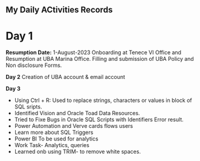 ## My Daily ACtivities Records
# Day 1
**Resumption Date:** 1-August-2023
Onboarding at Tenece VI Office and Resumption at UBA Marina Office.
Filling and submission of UBA Policy and Non disclosure Forms.

**Day 2**
Creation of UBA account & email account

**Day 3**
- Using Ctrl + R: Used to replace strings, characters or values in block of SQL sripts.
- Identified Vision and Oracle Toad Data Resources.
- Tried to Fixe Bugs in Oracle SQL Scripts with Identifiers Error result.
- Power Automation and Verve cards flows users
- Learn more about SQL Triggers
- Power BI To be used for analytics
- Work Task- Analytics, queries
- Learned onb using TRIM- to remove white spaces.
